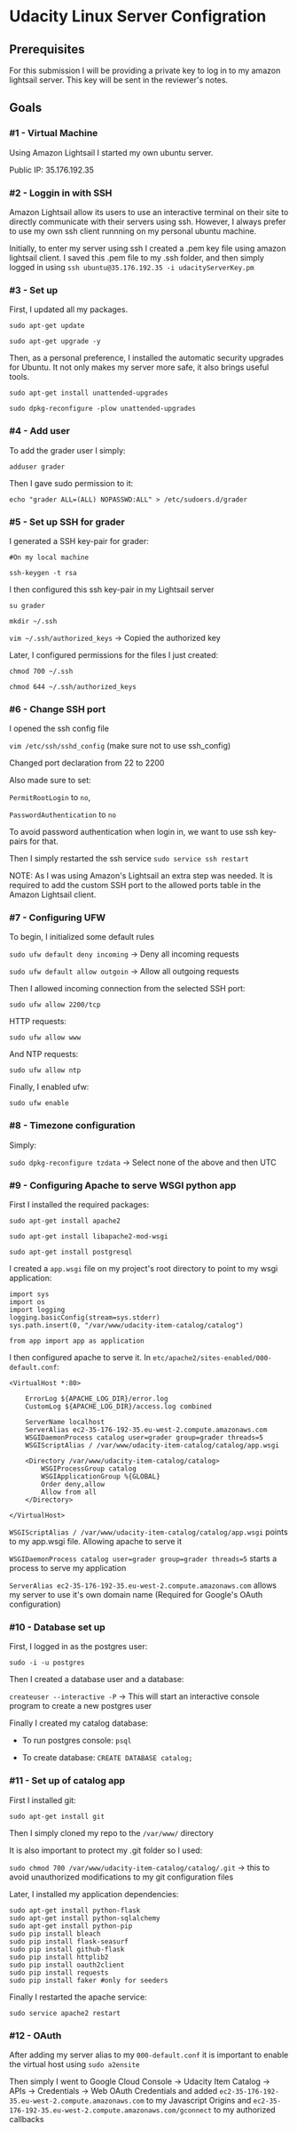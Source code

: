 # Udacity Linux Server Configration

## Prerequisites

For this submission I will be providing a private key to log in to my amazon lightsail server. This key will be sent in the reviewer's notes.

## Goals

### #1 - Virtual Machine

Using Amazon Lightsail I started my own ubuntu server.

Public IP: 35.176.192.35

### #2 - Loggin in with SSH

Amazon Lightsail allow its users to use an interactive terminal on their site to directly communicate with their servers using ssh. However, I always prefer to use my own ssh client runnning on my personal ubuntu machine.

Initially, to enter my server using ssh I created a .pem key file using amazon lightsail client. I saved this .pem file to my .ssh folder, and then simply logged in using `ssh ubuntu@35.176.192.35 -i udacityServerKey.pm`

### #3 - Set up

First, I updated all my packages.

`sudo apt-get update`

`sudo apt-get upgrade -y`

Then, as a personal preference, I installed the automatic security upgrades for Ubuntu. It not only makes my server more safe, it also brings useful tools.

`sudo apt-get install unattended-upgrades`

`sudo dpkg-reconfigure -plow unattended-upgrades`

### #4 - Add user

To add the grader user I simply:

`adduser grader`

Then I gave sudo permission to it:

`echo "grader ALL=(ALL) NOPASSWD:ALL" > /etc/sudoers.d/grader`

### #5 - Set up SSH for grader

I generated a SSH key-pair for grader:

```
#On my local machine

ssh-keygen -t rsa
```

I then configured this ssh key-pair in my Lightsail server

`su grader`

`mkdir ~/.ssh`

`vim ~/.ssh/authorized_keys` -> Copied the authorized key

Later, I configured permissions for the files I just created:

`chmod 700 ~/.ssh`

`chmod 644 ~/.ssh/authorized_keys`

### #6 - Change SSH port

I opened the ssh config file

`vim /etc/ssh/sshd_config` (make sure not to use ssh_config)

Changed port declaration from 22 to 2200

Also made sure to set:

`PermitRootLogin` to `no`,

`PasswordAuthentication` to `no` 

To avoid password authentication when login in, we want to use ssh key-pairs for that.

Then I simply restarted the ssh service `sudo service ssh restart`

NOTE: As I was using Amazon's Lightsail an extra step was needed. It is required to add the custom SSH port to the allowed ports table in the Amazon Lightsail client.

### #7 - Configuring UFW

To begin, I initialized some default rules

`sudo ufw default deny incoming` -> Deny all incoming requests

`sudo ufw default allow outgoin` -> Allow all outgoing requests

Then I allowed incoming connection from the selected SSH port:

`sudo ufw allow 2200/tcp`

HTTP requests:

`sudo ufw allow www`

And NTP requests:

`sudo ufw allow ntp`

Finally, I enabled ufw:

`sudo ufw enable`

### #8 - Timezone configuration

Simply:

`sudo dpkg-reconfigure tzdata` -> Select none of the above and then UTC

### #9 - Configuring Apache to serve WSGI python app

First I installed the required packages:

`sudo apt-get install apache2`

`sudo apt-get install libapache2-mod-wsgi`

`sudo apt-get install postgresql`

I created a `app.wsgi` file on my project's root directory to point to my wsgi application:

```
import sys
import os
import logging
logging.basicConfig(stream=sys.stderr)
sys.path.insert(0, "/var/www/udacity-item-catalog/catalog")

from app import app as application
```

I then configured apache to serve it. In `etc/apache2/sites-enabled/000-default.conf`:

```
<VirtualHost *:80>

	ErrorLog ${APACHE_LOG_DIR}/error.log
	CustomLog ${APACHE_LOG_DIR}/access.log combined

	ServerName localhost
	ServerAlias ec2-35-176-192-35.eu-west-2.compute.amazonaws.com
	WSGIDaemonProcess catalog user=grader group=grader threads=5
	WSGIScriptAlias / /var/www/udacity-item-catalog/catalog/app.wsgi

	<Directory /var/www/udacity-item-catalog/catalog>
		WSGIProcessGroup catalog
		WSGIApplicationGroup %{GLOBAL}
		Order deny,allow
		Allow from all
	</Directory>

</VirtualHost>

```

`WSGIScriptAlias / /var/www/udacity-item-catalog/catalog/app.wsgi` points to my app.wsgi file. Allowing apache to serve it

`WSGIDaemonProcess catalog user=grader group=grader threads=5` starts a process to serve my application

`ServerAlias ec2-35-176-192-35.eu-west-2.compute.amazonaws.com` allows my server to use it's own domain name (Required for Google's OAuth configuration)

### #10 - Database set up

First, I logged in as the postgres user:

`sudo -i -u postgres`

Then I created a database user and a database:

`createuser --interactive -P` -> This will start an interactive console program to create a new postgres user

Finally I created my catalog database:

- To run postgres console: `psql`

- To create database: `CREATE DATABASE catalog;`

### #11 - Set up of catalog app

First I installed git:

`sudo apt-get install git`

Then I simply cloned my repo to the `/var/www/` directory

It is also important to protect my .git folder so I used:

`sudo chmod 700 /var/www/udacity-item-catalog/catalog/.git` -> this to avoid unauthorized modifications to my git configuration files

Later, I installed my application dependencies:

```
sudo apt-get install python-flask
sudo apt-get install python-sqlalchemy
sudo apt-get install python-pip
sudo pip install bleach
sudo pip install flask-seasurf
sudo pip install github-flask
sudo pip install httplib2
sudo pip install oauth2client
sudo pip install requests
sudo pip install faker #only for seeders
```

Finally I restarted the apache service:

`sudo service apache2 restart`

### #12 - OAuth

After adding my server alias to my `000-default.conf` it is important to enable the virtual host using `sudo a2ensite`

Then simply I went to Google Cloud Console -> Udacity Item Catalog -> APIs -> Credentials -> Web OAuth Credentials  and added `ec2-35-176-192-35.eu-west-2.compute.amazonaws.com` to my Javascript Origins and `ec2-35-176-192-35.eu-west-2.compute.amazonaws.com/gconnect` to my authorized callbacks






